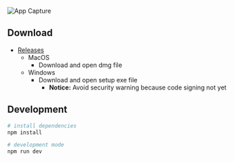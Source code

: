 ![App Capture](https://user-images.githubusercontent.com/3187220/85080679-d3212700-b204-11ea-919b-350766ab37fe.gif)

## Download

- [Releases](https://github.com/namikingsoft/interv-timer/releases)
    - MacOS
        - Download and open dmg file
    - Windows
        - Download and open setup exe file
          - **Notice:** Avoid security warning because code signing not yet

## Development

```zsh
# install dependencies
npm install

# development mode
npm run dev
```
